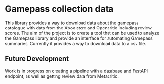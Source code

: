 # Gamepass collection data

This library provides a way to download data about the gamepass catalogue with data from the Xbox store and 
Opencritic including review scores. The aim of the project is to create a tool that 
can be used to analyze the Gamepass library and provide an interface for automating Gamepass
summaries. Currently it provides a way to download data to a csv file.

## Future Development

Work is in progress on creating a pipeline with a database and FastAPI endpoint, as well as getting review data from Metacritic. 
